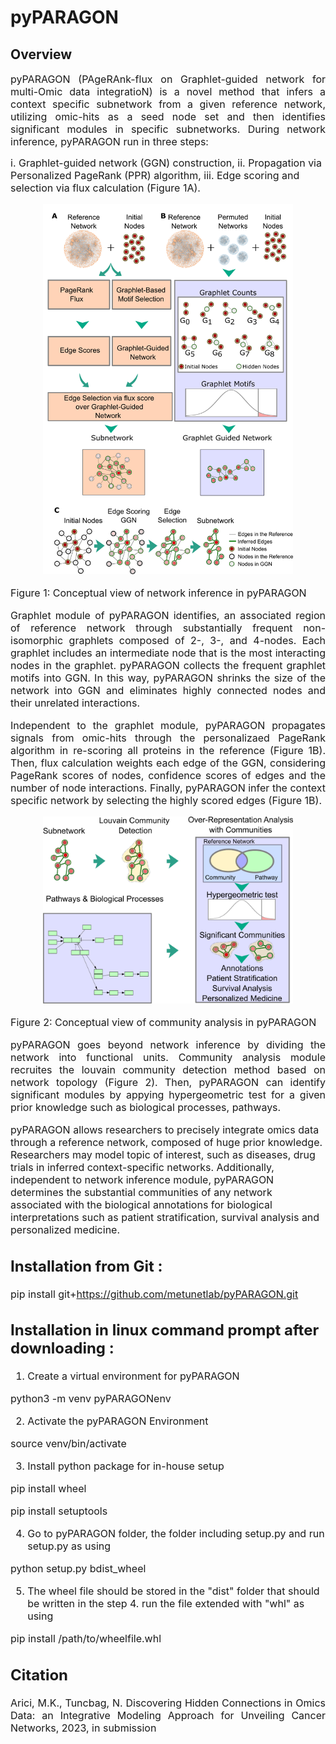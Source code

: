 # pyPARAGON 

## Overview  

<p align="justify"><font-weight="normal"><font size=3> pyPARAGON (PAgeRAnk-flux on Graphlet-guided network for multi-Omic data integratioN) is a novel method that infers a context specific subnetwork from a given reference network, utilizing omic-hits as a seed node set and then identifies significant modules in specific subnetworks. During network inference, pyPARAGON run in three steps: 

i. Graphlet-guided network (GGN) construction, 
ii. Propagation via  Personalized PageRank (PPR) algorithm, 
iii. Edge scoring and selection via flux calculation (Figure 1A). <font> </p> 



<p align="center">    
<img " src="Concept_Figs/Network_Inference.png" width="400">
<p align="center">
<p align="justify"><font-weight="normal"><font size=> <font-weight="bold">Figure 1:</font-weight> Conceptual view of network inference in pyPARAGON <p>
 
 
 
<p align="justify" font-weight="normal"><font size=3>Graphlet module of pyPARAGON identifies, an associated region of reference network through substantially frequent non-isomorphic graphlets composed of 2-, 3-, and 4-nodes. Each graphlet includes an intermediate node that is the most interacting nodes in the graphlet. pyPARAGON collects the frequent graphlet motifs into GGN. In this way, pyPARAGON shrinks the size of the network into GGN and eliminates highly connected nodes and their unrelated interactions. <font> <p>

<p align="justify" font-weight="normal"><font size=3>Independent to the graphlet module, pyPARAGON propagates signals from omic-hits through the personalizaed PageRank algorithm in re-scoring all proteins in the reference (Figure 1B). Then, flux calculation weights each edge of the GGN, considering PageRank scores of nodes, confidence scores of edges and the number of node interactions. Finally, pyPARAGON infer the context specific network by selecting the highly scored edges (Figure 1B). <font> <p>



<p align="center"> 
<img src="Concept_Figs/Community__Analysis.png" width="400">
<p align="center"> 
<p align="justify"><font-weight="normal"><font size=> <font-weight="bold">Figure 2:</font-weight> Conceptual view of community analysis in pyPARAGON <p>



<p align="justify" font-weight="normal"><font size=3>pyPARAGON goes beyond network inference by dividing the network into functional units. Community analysis module recruites the louvain community detection method based on network topology (Figure 2). Then, pyPARAGON can identify significant modules by appying hypergeometric test for a given prior knowledge such as biological processes, pathways. <font><p>     

pyPARAGON allows researchers to precisely integrate omics data through a reference network, composed of huge prior knowledge. Researchers may model topic of interest, such as diseases, drug trials in inferred context-specific networks. Additionally, independent to network inference module,  pyPARAGON determines the substantial communities of any network associated with the biological annotations for biological interpretations such as patient stratification, survival analysis and personalized medicine.



## Installation from Git :

<p align="justify" font-weight="normal"><font size=3>

pip install git+https://github.com/metunetlab/pyPARAGON.git

                                       
                                       
                               

## Installation in linux command prompt after downloading :

<p align="justify" font-weight="normal"><font size=3>

1. Create a virtual environment for pyPARAGON

python3 -m venv pyPARAGONenv


2. Activate the pyPARAGON Environment 

source venv/bin/activate


3. Install python package for in-house setup

pip install wheel

pip install setuptools


4. Go to pyPARAGON folder, the folder including setup.py and run setup.py as using

python setup.py bdist_wheel


5. The wheel file should be stored in the "dist" folder that should be written in the step 4. run the file extended with "whl" as using

pip install /path/to/wheelfile.whl 




## Citation
<p align="justify" font-weight="normal"><font size=3>
Arici, M.K., Tuncbag, N. Discovering Hidden Connections in Omics Data: an Integrative Modeling Approach for Unveiling Cancer Networks, 2023, in submission

